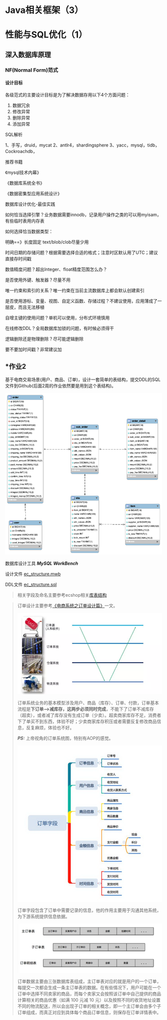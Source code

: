 # Java相关框架（3）



# 性能与SQL优化（1）

## 深入数据库原理

### NF(Normal Form)范式

#### 设计目标

各级范式的主要设计目标是为了解决数据存用以下4个方面问题：

1. 数据冗余
2. 修改异常
3. 删除异常
4. 添加异常



SQL解析

1、手写，druid，mycat
2、antlr4，shardingsphere
3、yacc，mysql，tidb，Cockroachdb，



推荐书籍

《mysql技术内幕》

《数据库系统全书》

《数据密集型应用系统设计》



数据库设计优化-最佳实践

如何恰当选择引擎？业务数据需要innodb，记录用户操作之类的可以用myisam，有些临时表用内存表

如何选择恰当数据类型：

明确==》长度固定
text/blob/clob尽量少用

时间日期的存储问题？根据需要选择合适的格式；注意时区默认用了UTC；建议直接存时间戳

数值精度问题？超出Integer、float精度范围怎么办？

是否使用外键、触发器？尽量不用

唯一约束和索引的关系？唯一约束在当前主流数据库上都会默认创建索引

是否使用游标、变量、视图、自定义函数、存储过程？不建议使用，应用薄成了一层皮，而且无法移植

自增主键的使用问题？单机可以使用，分布式环境慎用

在线修改DDL？全局数据库加锁的问题，有时候必须得干

逻辑删除还是物理删除？尽可能逻辑删除

要不要加时间戳？非常建议加



## *作业2

基于电商交易场景(用户、商品、订单)，设计一套简单的表结构，提交DDL的SQL文件到Github(后面2周的作业依然要是用到这个表结构)。

![ec_structure](images/ec_structure.png)

数据库设计工具 ***MySQL WorkBench***

设计文件 [ec_structure.mwb](ec_structure.mwb) 

DDL文件  [ec_structure.sql](ec_structure.sql) 



> 相关字段及命名主要参考ecshop相关[库表结构](https://github.com/shopex/ecshop/blob/master/upload/install/data/structure.sql)

> 订单设计主要参考[《电商系统之订单设计篇》](https://www.infoq.cn/article/Jo81gruwb12hu4ahBoaj)一文。
>
> ![上帝视角订单系统](images/fdd47ef7781096ce7534f1173e942f1a.png)
>
> 订单系统业务的基本模型涉及用户、商品（库存）、订单、付款，订单基本流程是**下订单——>减库存，这两步必须同时完成**，不能下了订单不减库存（超卖），或者减了库存没有生成订单（少卖）。超卖商家库存不足，消费者下了单买不到东西，体验不好；少卖商家库存积压或者需要反复修改商品信息，反复麻烦，体验也不好。
>
> ***PS:*** 上帝视角的订单系统图，特别有AOP的感觉。
>
> 
>
> ![订单字段](images/0b5a569570bb0cdbfd2b26e2549fe770.png)
>
> 订单字段包含了订单中需要记录的信息，他的作用主要用于沟通其他系统，为下游系统提供信息依据。
>
> 
>
> ![一般订单数据样例](images/819dda7ec35a44d445b9fd8ad4b04fdf.png)
>
> 订单数据主要由三张数据库表组成，主订单表对应的就是用户的一个订单，每提交一次都会生成一条主订单表的数据。在有些情况下，用户可能在一个订单中选择不同卖家的商品，而每个卖家又会按照该订单中自己提供的商品计算相关的商品优惠（如满 100 元减 10 元）以及按照不同的收货地址设置不同的物流配送，所以会出现子订单的相关概念，即一个主订单会由多个子订单组成，而真正对应到具体每个商品订单信息，则保存在订单详情表中。

